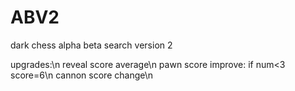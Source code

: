 # ABV2
dark chess alpha beta search version 2

upgrades:\n
    reveal score average\n
    pawn score improve: if num<3 score=6\n
    cannon score change\n
